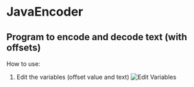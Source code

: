 # JavaEncoder

## Program to encode and decode text (with offsets)
How to use:
1. Edit the variables (offset value and text)
![Edit Variables](/images/edit_variable.png)